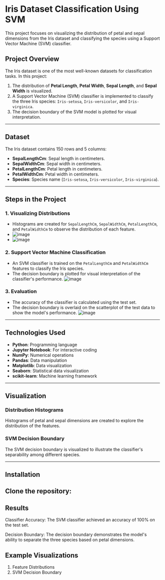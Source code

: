 # Iris Dataset Classification Using SVM

This project focuses on visualizing the distribution of petal and sepal dimensions from the Iris dataset and classifying the species using a Support Vector Machine (SVM) classifier.

## Project Overview

The Iris dataset is one of the most well-known datasets for classification tasks. In this project:
1. The distribution of **Petal Length**, **Petal Width**, **Sepal Length**, and **Sepal Width** is visualized.
2. A Support Vector Machine (SVM) classifier is implemented to classify the three Iris species: `Iris-setosa`, `Iris-versicolor`, and `Iris-virginica`.
3. The decision boundary of the SVM model is plotted for visual interpretation.

---

## Dataset

The Iris dataset contains 150 rows and 5 columns:
- **SepalLengthCm**: Sepal length in centimeters.
- **SepalWidthCm**: Sepal width in centimeters.
- **PetalLengthCm**: Petal length in centimeters.
- **PetalWidthCm**: Petal width in centimeters.
- **Species**: Species name (`Iris-setosa`, `Iris-versicolor`, `Iris-virginica`).

---

## Steps in the Project

### 1. Visualizing Distributions

- Histograms are created for `SepalLengthCm`, `SepalWidthCm`, `PetalLengthCm`, and `PetalWidthCm` to observe the distribution of each feature.
- ![image](https://github.com/user-attachments/assets/797af768-19d5-4760-a7f0-8d6296bd27dd)
- ![image](https://github.com/user-attachments/assets/b5d59924-1f4d-4954-8e07-1917ed04f4d4)



### 2. Support Vector Machine Classification

- An SVM classifier is trained on the `PetalLengthCm` and `PetalWidthCm` features to classify the Iris species.
- The decision boundary is plotted for visual interpretation of the classifier's performance.
![image](https://github.com/user-attachments/assets/c0223016-1525-410c-b233-7946626f1629)


### 3. Evaluation

- The accuracy of the classifier is calculated using the test set.
- The decision boundary is overlaid on the scatterplot of the test data to show the model's performance.
![image](https://github.com/user-attachments/assets/eaa298e7-abd3-481b-a199-49b3add99c44)

---

## Technologies Used

- **Python**: Programming language
- **Jupyter Notebook**: For interactive coding
- **NumPy**: Numerical operations
- **Pandas**: Data manipulation
- **Matplotlib**: Data visualization
- **Seaborn**: Statistical data visualization
- **scikit-learn**: Machine learning framework

---

## Visualization

### Distribution Histograms

Histograms of petal and sepal dimensions are created to explore the distribution of the features.

### SVM Decision Boundary

The SVM decision boundary is visualized to illustrate the classifier's separability among different species.

---

## Installation

## Clone the repository:
## Results
Classifier Accuracy: The SVM classifier achieved an accuracy of 100% on the test set.

Decision Boundary: The decision boundary demonstrates the model's ability to separate the three species based on petal dimensions.

## Example Visualizations
1. Feature Distributions
2. SVM Decision Boundary
